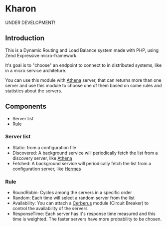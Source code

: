 # Kharon

UNDER DEVELOPMENT!

## Introduction

This is a Dynamic Routing and Load Balance system made with PHP, using Zend Expressive micro-framework.

It's goal is to "choose" an endpoint to connect to in distributed systems, like in a micro service architeture.

You can use this module with [Athena](https://github.com/Lansoweb/athena) server, that can returns more than one server
and use this module to choose one of them based on some rules and statistics about the servers.

## Components

* Server list
* Rule

### Server list

* Static: from a configuration file
* Discovered: A background service will periodically fetch the list from a discovery server, like [Athena](https://github.com/Lansoweb/athena) 
* Fetched: A background service will periodically fetch the list from a configuration server, like [Hermes](https://github.com/Lansoweb/hermes)

### Rule

* RoundRobin: Cycles among the servers in a specific order
* Random: Each time will select a random server from the list
* Availability: You can attach a [Cerberus](https://github.com/Lansoweb/cerberus) module (Circuit Breaker) to control the availability of the servers
* ResponseTime: Each server has it's response time measured and this time is weighted. The faster servers have more probability to be chosen.
 